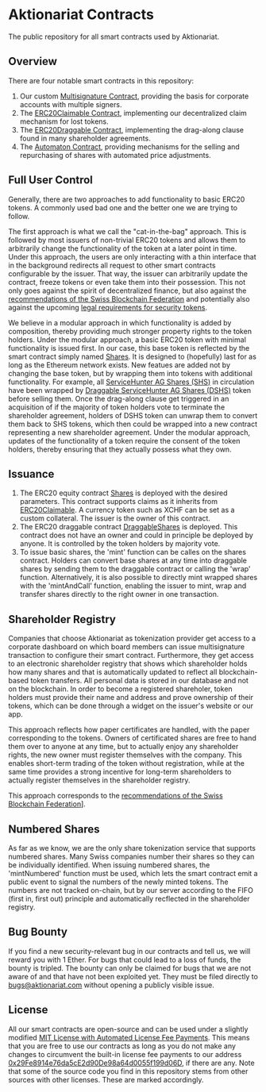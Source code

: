 # Aktionariat Contracts

The public repository for all smart contracts used by Aktionariat.

## Overview

There are four notable smart contracts in this repository:
1. Our custom [Multisignature Contract](doc/multisig.md), providing the basis for corporate accounts with multiple signers.
2. The [ERC20Claimable Contract](doc/claimable.md), implementing our decentralized claim mechanism for lost tokens.
3. The [ERC20Draggable Contract](doc/draggable.md), implementing the drag-along clause found in many shareholder agreements.
4. The [Automaton Contract](doc/automaton.md), providing mechanisms for the selling and repurchasing of shares with automated price adjustments.

## Full User Control

Generally, there are two approaches to add functionality to basic ERC20 tokens. A commonly used bad one and the better one we are trying to follow.

The first approach is what we call the "cat-in-the-bag" approach. This is followed by most issuers of non-trivial ERC20 tokens and allows them to arbitrarily change the functionality of the token at a later point in time. Under this approach, the users are only interacting with a thin interface that in the background redirects all request to other smart contracts configurable by the issuer. That way, the issuer can arbitrarily update the contract, freeze tokens or even take them into their possession. This not only goes against the spirit of decentralized finance, but also against the [recommendations of the Swiss Blockchain Federation](http://blockchainfederation.ch/wp-content/uploads/2019/12/SBF-Circular-2019-01-Tokenized-Equity-4.pdf) and potentially also against the upcoming [legal requirements for security tokens](https://www.parlament.ch/de/ratsbetrieb/suche-curia-vista/geschaeft?AffairId=20190074).

We believe in a modular approach in which functionality is added by composition, thereby providing much stronger property rights to the token holders. Under the modular approach, a basic ERC20 token with minimal functionality is issued first. In our case, this base token is reflected by the smart contract simply named [Shares](../src/Shares.sol). It is designed to (hopefully) last for as long as the Ethereum network exists. New featues are added not by changing the base token, but by wrapping them into tokens with additional functionality. For example, all [ServiceHunter AG Shares (SHS)](https://etherscan.io/token/0xbc41f5259e10e36341ff0da77a5870abc698de56) in circulation have been wrapped by [Draggable ServiceHunter AG Shares (DSHS)](https://etherscan.io/token/0x414324b0aba49fb14cbfb37be40d8d78a2edf447) token before selling them. Once the drag-along clause get triggered in an acquisition of if the majority of token holders vote to terminate the shareholder agreement, holders of DSHS token can unwrap them to convert them back to SHS tokens, which then could be wrapped into a new contract representing a new shareholder agreement. Under the modular approach, updates of the functionality of a token require the consent of the token holders, thereby ensuring that they actually possess what they own.

## Issuance

1. The ERC20 equity contract [Shares](../src/Shares.sol) is deployed with the desired parameters. This contract supports claims as it inherits from [ERC20Claimable](claimable.md). A currency token such as XCHF can be set as a custom collateral. The issuer is the owner of this contract.
2. The ERC20 draggable contract [DraggableShares](../src/DraggableShares.sol) is deployed. This contract does not have an owner and could in principle be deployed by anyone. It is controlled by the token holders by majority vote.
3. To issue basic shares, the 'mint' function can be calles on the shares contract. Holders can convert base shares at any time into draggable shares by sending them to the draggable contract or calling the 'wrap' function. Alternatively, it is also possible to directly mint wrapped shares with the 'mintAndCall' function, enabling the issuer to mint, wrap and transfer shares directly to the right owner in one transaction.

## Shareholder Registry

Companies that choose Aktionariat as tokenization provider get access to a corporate dashboard on which board members can issue multisignature transaction to configure their smart contract. Furthermore, they get access to an electronic shareholder registry that shows which shareholder holds how many shares and that is automatically updated to reflect all blockchain-based token transfers. All personal data is stored in our database and not on the blockchain. In order to become a registered shareholer, token holders must provide their name and address and prove ownership of their tokens, which can be done through a widget on the issuer's website or our app.

This approach reflects how paper certificates are handled, with the paper corresponding to the tokens. Owners of certificated shares are free to hand them over to anyone at any time, but to actually enjoy any shareholder rights, the new owner must register themselves with the company. This enables short-term trading of the token without registration, while at the same time provides a strong incentive for long-term shareholders to actually register themselves in the shareholder registry.

This approach corresponds to the [recommendations of the Swiss Blockchain Federation](http://blockchainfederation.ch/wp-content/uploads/2019/12/SBF-Circular-2019-01-Tokenized-Equity-4.pdf)].

## Numbered Shares

As far as we know, we are the only share tokenization service that supports numbered shares. Many Swiss companies number their shares so they can be individually identified. When issuing numbered shares, the 'mintNumbered' function must be used, which lets the smart contract emit a public event to signal the numbers of the newly minted tokens. The numbers are not tracked on-chain, but by our server according to the FIFO (first in, first out) principle and automatically recflected in the shareholder registry.

## Bug Bounty

If you find a new security-relevant bug in our contracts and tell us, we will reward you with 1 Ether. For bugs that could lead to a loss of funds, the bounty is tripled. The bounty can only be claimed for bugs that we are not aware of and that have not been exploited yet. They must be filed directly to bugs@aktionariat.com without opening a publicly visible issue.

## License

All our smart contracts are open-source and can be used under a slightly modified [MIT License with Automated License Fee Payments](LICENSE). This means that you are free to use our contracts as long as you do not make any changes to circumvent the built-in license fee payments to our address [0x29Fe8914e76da5cE2d90De98a64d0055f199d06D](https://etherscan.io/address/0x29fe8914e76da5ce2d90de98a64d0055f199d06d), if there are any. Note that some of the source code you find in this repository stems from other sources with other licenses. These are marked accordingly.
